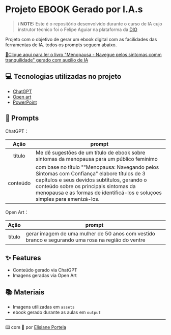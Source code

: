 # Projeto EBOOK Gerado por I.A.s


 > ℹ️ **NOTE:** Este é o repositório desenvolvido durante o curso de IA cujo instrutor técnico foi o Felipe Aguiar na plataforma da [DIO](https://dio.me)

Projeto com o objetivo de gerar um ebook digital com as facilidades das ferramentas de IA. todos os prompts
seguem abaixo.

<a href="https://github.com/eliport1981/prompts-recipe-to-create-a-ebook/blob/main/output/ebook menopausa ia.pdf" title="View PDF now"> 📕Clique aqui para ler o livro "Menopausa - Navegue pelos sintomas comm tranquilidade" gerado com auxílio de IA</a>

## 💻 Tecnologias utilizadas no projeto

- [ChatGPT](https://chat.openai.com/) 
- [Open art](https://openart.ai/home)
- [PowerPoint](https://www.microsoft.com/en/microsoft-365/powerpoint)

## 🧠 Prompts


ChatGPT：

|   Ação   | prompt                                                                                                                                                                                                                                                                         |
| :------: | ------------------------------------------------------------------------------------------------------------------------------------------------------------------------------------------------------------------------------------------------------------------------------ |
|  título  | Me dê sugestões de um título de ebook sobre sintomas da menopausa para um público feminimo|
| conteúdo | com base no título ""Menopausa: Navegando pelos Sintomas com Confiança" elabore títulos de 3 capítulos e seus devidos subtítulos, gerando o conteúdo sobre os principais sintomas da menopausa e as formas de identificá-los e soluçoes simples para amenizá-los. |


Open Art：

|  Ação  | prompt                                                                                 |
| :----: | -------------------------------------------------------------------------------------- |
| título | gerar imagem de uma mulher de 50 anos com vestido branco e segurando uma rosa na região do ventre |

## ✨ Features

- Conteúdo gerado via ChatGPT
- Imagens geradas via Open Art

## 📚 Materiais

- Imagens utilizadas em `assets`
- ebook gerado durante as aulas em `output`

---

⌨️ com 💜 por [Elisiane Portela](https://github.com/eliport1981)
